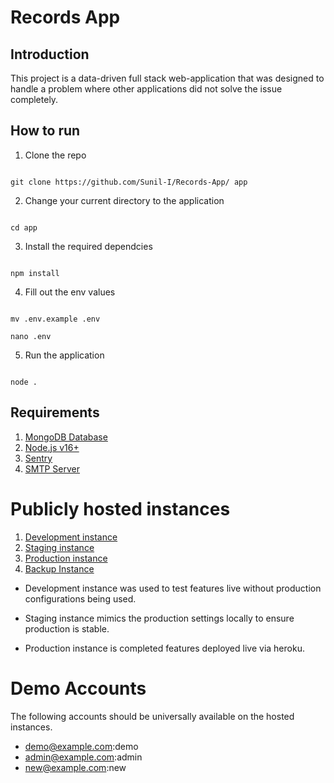 # Records App

## Introduction

This project is a data-driven full stack web-application that was designed to handle a problem where other applications did not solve the issue completely.

## How to run

1. Clone the repo

```shell

git clone https://github.com/Sunil-I/Records-App/ app

```

2. Change your current directory to the application

```shell

cd app

```

3. Install the required dependcies

```shell

npm install

```

4. Fill out the env values

```shell

mv .env.example .env

nano .env

```

5. Run the application

```shell

node .

```

## Requirements

1. [MongoDB Database](https://www.mongodb.com/cloud)
2. [Node.js v16+](https://nodejs.org/en/)
3. [Sentry](https://sentry.io)
4. [SMTP Server](https://mailtrap.io)

# Publicly hosted instances

1. [Development instance](https://com519-dev.sunil.sh)
2. [Staging instance](https://com519-staging.sunil.sh)
3. [Production instance](https://com519.sunil.sh)
4. [Backup Instance](https://com519-production.herokuapp.com/)

- Development instance was used to test features live without production configurations being used.

- Staging instance mimics the production settings locally to ensure production is stable.

- Production instance is completed features deployed live via heroku.

# Demo Accounts

The following accounts should be universally available on the hosted instances.

- demo@example.com:demo
- admin@example.com:admin
- new@example.com:new
